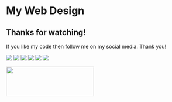 # My Web Design

## Thanks for watching!

If you like my code then follow me on my social media. Thank you!

[![](https://img.shields.io/badge/github-39d353?style=for-the-badge)](https://github.com/fabianzelaya)
[![](https://img.shields.io/badge/twitter-1D9BF0?style=for-the-badge)](https://twitter.com/fabianzelayahn)
[![](https://img.shields.io/badge/linkedin-0033FF?style=for-the-badge)](https://www.linkedin.com/in/fabianzelaya/)
[![](https://img.shields.io/badge/instagram-blueviolet?style=for-the-badge)](https://www.instagram.com/fabianzelayahn/)
[![](https://img.shields.io/badge/tiktok-fe2c55?style=for-the-badge)](https://www.tiktok.com/@fabian.zelayahn)
[![](https://img.shields.io/badge/fabianzelaya.com-lightgrey?style=for-the-badge)](http://www.fabianzelaya.com/)
<!--[![](https://img.shields.io/badge/fabianzelaya.com-orange?style=for-the-badge)](https://www.fabianzelaya.com/)-->

<img src="https://ucarecdn.com/d1a85e63-35f9-41d7-b758-ff05742057d1/GitHub_Black_Signature.png" width="240" height="79.63" />
